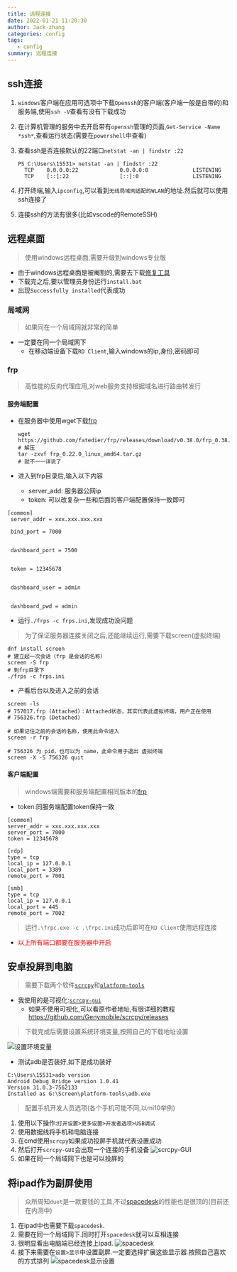 ```yaml
---
title: 远程连接
date: 2022-01-21 11:20:30
author: Jack-zhang
categories: config
tags:
   - config
summary: 远程连接
---
```


## ssh连接

1. `windows`客户端在应用可选项中下载`Openssh`的客户端(客户端一般是自带的)和服务端,使用`ssh -V`查看有没有下载成功
2. 在计算机管理的服务中去开启带有`openssh`管理的页面,`Get-Service -Name *ssh*`,查看运行状态(需要在`powershell`中查看)
3. 查看ssh是否连接默认的22端口`netstat -an | findstr :22`

   ```shell
   PS C:\Users\15531> netstat -an | findstr :22
     TCP    0.0.0.0:22             0.0.0.0:0              LISTENING
     TCP    [::]:22                [::]:0                 LISTENING
   ```

4. 打开终端,输入`ipconfig`,可以看到`无线局域网适配的WLAN`的地址.然后就可以使用ssh连接了
5. 连接ssh的方法有很多(比如vscode的RemoteSSH)

## 远程桌面

>使用windows远程桌面,需要升级到windows专业版

* 由于windows远程桌面是被阉割的,需要去下载[修复工具](https://github.com/stascorp/rdpwrap/releases)
* 下载完之后,要以管理员身份运行`install.bat`
* 出现`Successfully installed`代表成功

### 局域网

>如果同在一个局域网就非常的简单

* 一定要在同一个局域网下
  * 在移动端设备下载`RD Client`,输入windows的ip,身份,密码即可

### frp

>高性能的反向代理应用,对web服务支持根据域名进行路由转发行

#### 服务端配置

* 在服务器中使用wget下载[frp](https://github.com/fatedier/frp/releases)
  
  ```shell
  wget https://github.com/fatedier/frp/releases/download/v0.38.0/frp_0.38.0_linux_amd64.tar.gz
  # 解压
  tar -zxvf frp_0.22.0_linux_amd64.tar.gz
  # 就不一一详说了
  ```

* 进入到frp目录后,输入以下内容
  * server_add: 服务器公网ip
  * token: 可以改复杂一些和后面的客户端配置保持一致即可

```shell
[common] 
 server_addr = xxx.xxx.xxx.xxx  

 bind_port = 7000


 dashboard_port = 7500


 token = 12345678 


 dashboard_user = admin


 dashboard_pwd = admin
```

* 运行`./frps -c frps.ini`,发现成功没问题

> 为了保证服务器连接关闭之后,还能继续运行,需要下载screen(虚拟终端)

```shell
dnf install screen
# 建立起一次会话（frp 是会话的名称）
screen -S frp
# 到frp目录下
./frps -c frps.ini
```

* 产看后台以及进入之前的会话

```shell
screen -ls
# 757017.frp (Attached)：Attached状态，其实代表此虚拟终端，用户正在使用
# 756326.frp (Detached)

# 如果记住之前的会话的名称，使用此命令进入
screen -r frp

# 756326 为 pid，也可以为 name，此命令用于退出 虚拟终端
screen -X -S 756326 quit
```

#### 客户端配置

>windows端需要和服务端配置相同版本的[frp](ttps://github.com/fatedier/frp/releases/download/v0.38.0/frp_0.38.0_windows_amd64.zip)

* token:同服务端配置token保持一致

```shell
[common]
server_addr = xxx.xxx.xxx.xxx 
server_port = 7000
token = 12345678 

[rdp]
type = tcp
local_ip = 127.0.0.1
local_port = 3389
remote_port = 7001

[smb]
type = tcp
local_ip = 127.0.0.1
local_port = 445
remote_port = 7002 
```

>运行`.\frpc.exe -c .\frpc.ini`成功后即可在`RD Client`使用远程连接

* <span style="color:red">以上所有端口都要在服务器中开启</span>

## 安卓投屏到电脑

> 需要下载两个软件[`scrcpy`](https://github.com/Genymobile/scrcpy/releases)和[`platform-tools`](https://developer.android.com/studio/releases/platform-tools)

* 我使用的是可视化:[`scrcpy-gui`](https://github.com/Tomotoes/scrcpy-gui/releases)
  * 如果不使用可视化,可以看原作者地址,有很详细的教程<https://github.com/Genymobile/scrcpy/releases>

> 下载完成后需要设置系统环境变量,按照自己的下载地址设置

![设置环境变量](设置环境变量.png)

* 测试adb是否装好,如下是成功装好

```shell
C:\Users\15531>adb version
Android Debug Bridge version 1.0.41
Version 31.0.3-7562133
Installed as G:\Screen\platform-tools\adb.exe
```

>配置手机开发人员选项(各个手机可能不同,以mi10举例)

1. 使用以下操作:`打开设置>更多设置>开发者选项>USB调试`
2. 使用数据线将手机和电脑连接
3. 在cmd使用`scrcpy`如果成功投屏手机就代表设置成功
4. 然后打开`scrcpy-GUI`会出现一个连接的手机设备
  ![scrcpy-GUI](scrcpy-GUI.png)
5. 如果在同一个局域网下也是可以投屏的

## 将ipad作为副屏使用

>众所周知`duet`是一款要钱的工具,不过[spacedesk](https://www.spacedesk.net/#download)的性能也是很顶的(目前还在内测中)

1. 在ipad中也需要下载`spacedesk`.
2. 需要在同一个局域网下.同时打开`spacedesk`就可以互相连接
3. 很明显看出电脑端已经连接上ipad.
  ![spacedesk](spacedesk.png)
4. 接下来需要在`设置>显示`中设置副屏.一定要选择扩展这些显示器.按照自己喜欢的方式排列
   ![spacedesk显示设置](spacedesk显示设置.png)
